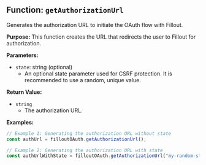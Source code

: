 ## Function: `getAuthorizationUrl`

Generates the authorization URL to initiate the OAuth flow with Fillout.

**Purpose:**
This function creates the URL that redirects the user to Fillout for authorization.

**Parameters:**

- `state`: string (optional)
  - An optional state parameter used for CSRF protection.  It is recommended to use a random, unique value.

**Return Value:**

- `string`
  - The authorization URL.

**Examples:**

```typescript
// Example 1: Generating the authorization URL without state
const authUrl = filloutOAuth.getAuthorizationUrl();

// Example 2: Generating the authorization URL with state
const authUrlWithState = filloutOAuth.getAuthorizationUrl("my-random-state");
```